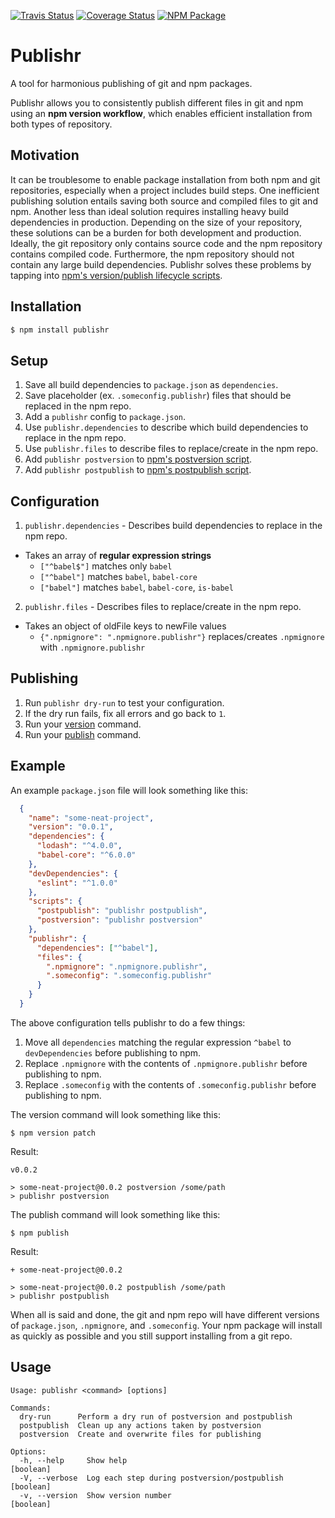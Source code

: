 [![Travis Status][trav_img]][trav_site]
[![Coverage Status][cov_img]][cov_site]
[![NPM Package][npm_img]][npm_site]

# Publishr

A tool for harmonious publishing of git and npm packages.

Publishr allows you to consistently publish different files in git and npm using an **npm version workflow**,
which enables efficient installation from both types of repository.

## Motivation

It can be troublesome to enable package installation from both npm and git repositories,
especially when a project includes build steps. One inefficient publishing solution entails
saving both source and compiled files to git and npm. Another less than ideal solution requires
installing heavy build dependencies in production. Depending on the size of your 
repository, these solutions can be a burden for both development and production. 
Ideally, the git repository only contains source code and the npm repository contains
compiled code. Furthermore, the npm repository should not contain any large build dependencies.
Publishr solves these problems by tapping into [npm's version/publish lifecycle scripts][npm_scripts_docs].

## Installation

```sh
$ npm install publishr
```

## Setup

1. Save all build dependencies to `package.json` as `dependencies`.
2. Save placeholder (ex. `.someconfig.publishr`) files that should be replaced in the npm repo.
3. Add a `publishr` config to `package.json`.
4. Use `publishr.dependencies` to describe which build dependencies to replace in the npm repo.
5. Use `publishr.files` to describe files to replace/create in the npm repo.
6. Add `publishr postversion` to [npm's postversion script][npm_scripts_docs].
7. Add `publishr postpublish` to [npm's postpublish script][npm_scripts_docs].

## Configuration

1. `publishr.dependencies` - Describes build dependencies to replace in the npm repo.
  * Takes an array of **regular expression strings**
    * `["^babel$"]` matches only `babel` 
    * `["^babel"]` matches `babel`, `babel-core`
    * `["babel"]` matches `babel`, `babel-core`, `is-babel`
2. `publishr.files` - Describes files to replace/create in the npm repo.
  * Takes an object of oldFile keys to newFile values
    * `{".npmignore": ".npmignore.publishr"}` replaces/creates `.npmignore` with `.npmignore.publishr`

## Publishing

1. Run `publishr dry-run` to test your configuration.
2. If the dry run fails, fix all errors and go back to `1`.
3. Run your [version][npm_version_docs] command.
4. Run your [publish][npm_publish_docs] command.

## Example

An example `package.json` file will look something like this:

```json
  {
    "name": "some-neat-project",
    "version": "0.0.1",
    "dependencies": {
      "lodash": "^4.0.0",
      "babel-core": "^6.0.0"
    },
    "devDependencies": {
      "eslint": "^1.0.0"
    },
    "scripts": {
      "postpublish": "publishr postpublish",
      "postversion": "publishr postversion"
    },
    "publishr": {
      "dependencies": ["^babel"],
      "files": {
        ".npmignore": ".npmignore.publishr",
        ".someconfig": ".someconfig.publishr"
      }
    }
  }
```

The above configuration tells publishr to do a few things:

1. Move all `dependencies` matching the regular expression `^babel` to `devDependencies` before publishing to npm.
2. Replace `.npmignore` with the contents of `.npmignore.publishr` before publishing to npm.
2. Replace `.someconfig` with the contents of `.someconfig.publishr` before publishing to npm.

The version command will look something like this:

```shell
$ npm version patch
```

Result:

```
v0.0.2

> some-neat-project@0.0.2 postversion /some/path
> publishr postversion
```

The publish command will look something like this:

```shell
$ npm publish
```

Result:

```
+ some-neat-project@0.0.2

> some-neat-project@0.0.2 postpublish /some/path
> publishr postpublish

```

When all is said and done, the git and npm repo will have different versions of `package.json`, `.npmignore`, and `.someconfig`. Your npm package will install as quickly as possible and you still support installing from a git repo.

## Usage 

```
Usage: publishr <command> [options]

Commands:
  dry-run      Perform a dry run of postversion and postpublish
  postpublish  Clean up any actions taken by postversion
  postversion  Create and overwrite files for publishing

Options:
  -h, --help     Show help                                             [boolean]
  -V, --verbose  Log each step during postversion/postpublish          [boolean]
  -v, --version  Show version number                                   [boolean]
```

[trav_img]: https://img.shields.io/travis/FormidableLabs/publishr.svg
[trav_site]: https://travis-ci.org/FormidableLabs/publishr
[cov_img]: https://img.shields.io/coveralls/FormidableLabs/publishr.svg
[cov_site]: https://coveralls.io/r/FormidableLabs/publishr
[npm_img]: https://img.shields.io/npm/v/publishr.svg
[npm_site]: https://www.npmjs.org/package/publishr
[npm_publish_docs]: https://docs.npmjs.com/cli/publish
[npm_version_docs]: https://docs.npmjs.com/cli/version
[npm_scripts_docs]: https://docs.npmjs.com/misc/scripts

